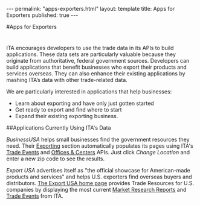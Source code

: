 --- permalink: "apps-exporters.html" layout: template title: Apps for
Exporters published: true ---

#Apps for Exporters
#
ITA encourages developers to use the trade data in its APIs to build applications.  These data sets are particularly valuable because they originate from authoritative, federal government sources.  Developers can build applications that benefit businesses who export their products and services overseas.  They can also enhance their existing applications by mashing ITA’s data with other trade-related data.

We are particularly interested in applications that help businesses:

* Learn about exporting and have only just gotten started 
* Get ready to export and find where to start 
* Expand their existing exporting business.

##Applications Currently Using ITA's Data

*BusinessUSA* helps small businesses find the government resources they need.  Their [Exporting](http://business.usa.gov/export) section automatically populates its pages using ITA's [Trade Events](/trade-events.html) and [Offices & Centers](ita-office-locations.html) APIs.  Just click *Change Location* and enter a new zip code to see the results.

*Export USA* advertises itself as "the official showcase for American-made products and services" and helps U.S. exporters find overseas buyers and distributors.  [The Export USA home page](http://www.thinkglobal.us) provides Trade Resources for U.S. companies by displaying the most current [Market Research Reports](/market-research-library.html) and [Trade Events](/trade-events.html) from ITA.